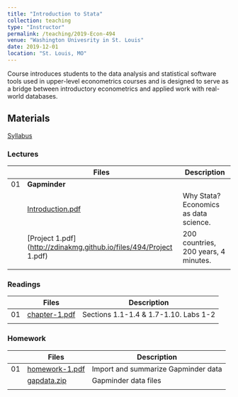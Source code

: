 ```yaml
---
title: "Introduction to Stata"
collection: teaching
type: "Instructor"
permalink: /teaching/2019-Econ-494
venue: "Washington Univesrity in St. Louis"
date: 2019-12-01
location: "St. Louis, MO"
---
```


Course introduces students to the data analysis and statistical software tools used in upper-level econometrics courses and is designed to serve as a bridge between introductory econometrics and applied work with real-world databases.

## Materials
[Syllabus](http://zdinakmg.github.io/files/494/econ-494-syllabus-fl2019.pdf) 

### Lectures

|                  | Files  | Description                                                  |
| --------         | ------ | ------------------------------------------------------------ |
| 01 | **Gapminder** |
| | [Introduction.pdf](http://zdinakmg.github.io/files/494/Introduction.pdf) | Why Stata? Economics as data science.        |
| | [Project 1.pdf](http://zdinakmg.github.io/files/494/Project 1.pdf) | 200 countries, 200 years, 4 minutes.               |
| | | |


### Readings

|                  | Files  | Description                                                  |
| --------         | ------ | ------------------------------------------------------------ |
| 01 | [chapter-1.pdf](http://zdinakmg.github.io/files/494/chapter-1.pdf)   | Sections 1.1-1.4 & 1.7-1.10. Labs 1-2   |
| | | |

### Homework

|                  | Files  | Description                                                  |
| --------         | ------ | ------------------------------------------------------------ |
| 01 | [homework-1.pdf](http://zdinakmg.github.io/files/494/econ-494-homework-1.pdf)   |  Import and summarize Gapminder data |
| | [gapdata.zip](http://zdinakmg.github.io/files/494/gapdata.zip)   | Gapminder data files |
| | | |




